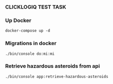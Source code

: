 ### CLICKLOGIQ TEST TASK

### Up Docker 
```
docker-compose up -d
```

### Migrations in docker
```
./bin/console do:mi:mi 
```

### Retrieve hazardous asteroids from api
```
./bin/console app:retrieve-hazardous-asteroids   
```
